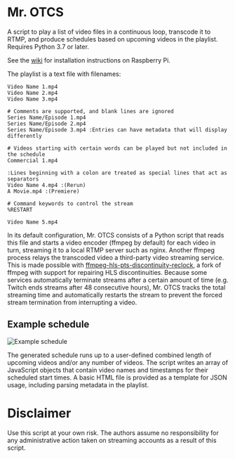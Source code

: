 # Mr. OTCS
A script to play a list of video files in a continuous loop, transcode it to RTMP, and produce schedules based on upcoming videos in the playlist. Requires Python 3.7 or later. 

See the [wiki](https://github.com/TheOpponent/mr-otcs/wiki) for installation instructions on Raspberry Pi.

The playlist is a text file with filenames:
```
Video Name 1.mp4
Video Name 2.mp4
Video Name 3.mp4

# Comments are supported, and blank lines are ignored
Series Name/Episode 1.mp4
Series Name/Episode 2.mp4 
Series Name/Episode 3.mp4 :Entries can have metadata that will display differently

# Videos starting with certain words can be played but not included in the schedule
Commercial 1.mp4

:Lines beginning with a colon are treated as special lines that act as separators
Video Name 4.mp4 :(Rerun)
A Movie.mp4 :(Premiere)

# Command keywords to control the stream
%RESTART

Video Name 5.mp4
```

In its default configuration, Mr. OTCS consists of a Python script that reads this file and starts a video encoder (ffmpeg by default) for each video in turn, streaming it to a local RTMP server such as nginx. Another ffmpeg process relays the transcoded video a third-party video streaming service. This is made possible with [ffmpeg-hls-pts-discontinuity-reclock](https://github.com/jjustman/ffmpeg-hls-pts-discontinuity-reclock), a fork of ffmpeg with support for repairing HLS discontinuities. Because some services automatically terminate streams after a certain amount of time (e.g. Twitch ends streams after 48 consecutive hours), Mr. OTCS tracks the total streaming time and automatically restarts the stream to prevent the forced stream termination from interrupting a video.

## Example schedule
![Example schedule](https://user-images.githubusercontent.com/8432212/116021273-def42b80-a615-11eb-96ba-3ad4d8f5375a.png)

The generated schedule runs up to a user-defined combined length of upcoming videos and/or any number of videos. The script writes an array of JavaScript objects that contain video names and timestamps for their scheduled start times. A basic HTML file is provided as a template for JSON usage, including parsing metadata in the playlist.

# Disclaimer
Use this script at your own risk. The authors assume no responsibility for any administrative action taken on streaming accounts as a result of this script.
